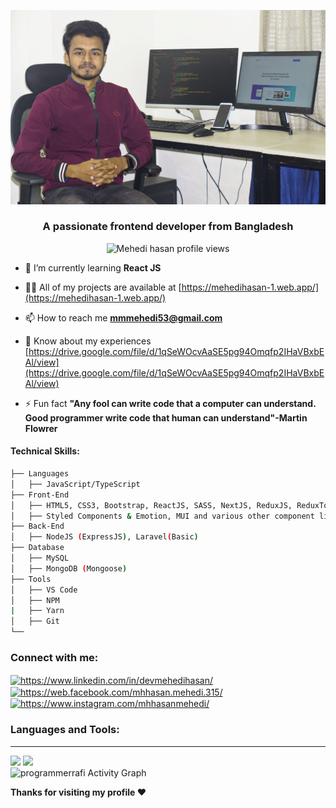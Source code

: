 ![My Image](./overview.jpg)

<h3 align="center">A passionate frontend developer from Bangladesh</h3>
<p align="center">
<img src="https://komarev.com/ghpvc/?username=mhhasanmehedi&label=Profile%20views&color=0e75b6&style=flat" alt="Mehedi hasan profile views" />
</p>

- 🌱 I’m currently learning **React JS**

- 👨‍💻 All of my projects are available at [https://mehedihasan-1.web.app/](https://mehedihasan-1.web.app/)

- 📫 How to reach me **mmmehedi53@gmail.com**

- 📄 Know about my experiences [https://drive.google.com/file/d/1qSeWOcvAaSE5pg94Omqfp2IHaVBxbEAl/view](https://drive.google.com/file/d/1qSeWOcvAaSE5pg94Omqfp2IHaVBxbEAl/view)

- ⚡ Fun fact **"Any fool can write code that a computer can understand. Good programmer write code that human can understand"-Martin Flowrer**

#### Technical Skills:

```bash
├── Languages
│   ├── JavaScript/TypeScript
├── Front-End
│   ├── HTML5, CSS3, Bootstrap, ReactJS, SASS, NextJS, ReduxJS, ReduxToolkit, ReactQuery, React Router Dom, TailwindCss
│   ├── Styled Components & Emotion, MUI and various other component libraries.
├── Back-End
│   ├── NodeJS (ExpressJS), Laravel(Basic)
├── Database
│   ├── MySQL
│   ├── MongoDB (Mongoose)
├── Tools
│   ├── VS Code
│   ├── NPM
|   ├── Yarn
│   ├── Git
└──
```

<h3 align="left">Connect with me:</h3>
<p align="left">
<a href="https://www.linkedin.com/in/devmehedihasan/" target="blank"><img align="center" src="https://raw.githubusercontent.com/rahuldkjain/github-profile-readme-generator/master/src/images/icons/Social/linked-in-alt.svg" alt="https://www.linkedin.com/in/devmehedihasan/" height="30" width="40" /></a>
<a href="https://web.facebook.com/mhhasan.mehedi.315/" target="blank"><img align="center" src="https://raw.githubusercontent.com/rahuldkjain/github-profile-readme-generator/master/src/images/icons/Social/facebook.svg" alt="https://web.facebook.com/mhhasan.mehedi.315/" height="30" width="40" /></a>
<a href="https://www.instagram.com/mhhasanmehedi/" target="blank"><img align="center" src="https://raw.githubusercontent.com/rahuldkjain/github-profile-readme-generator/master/src/images/icons/Social/instagram.svg" alt="https://www.instagram.com/mhhasanmehedi/" height="30" width="40" /></a>
</p>

<h3 align="left">Languages and Tools:</h3>
<hr/>



<img src="https://github-readme-stats.vercel.app/api?username=mhhasanmehedi&&show_icons=true&title_color=ffffff&icon_color=bb2acf&text_color=daf7dc&bg_color=151515">

<img src="https://github-readme-stats.vercel.app/api/top-langs/?username=mhhasanmehedi&card_width=500&&show_icons=true&title_color=ffffff&icon_color=bb2acf&text_color=daf7dc&bg_color=151515">

<br/>

<img alt="programmerrafi Activity Graph" src="https://activity-graph.herokuapp.com/graph?username=mhhasanmehedi&bg_color=0D1117&color=5BCDEC&line=5BCDEC&point=FFFFFF&hide_border=true" />

**Thanks for visiting my profile :heart:**
